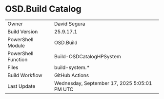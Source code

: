 ﻿# OSD.Build Catalog

| | |
|-|-|
| Owner | David Segura |
| Build Version | 25.9.17.1 |
| PowerShell Module | OSD.Build |
| PowerShell Function | Build-OSDCatalogHPSystem |
| Files | build-system.* |
| Build Workflow | GitHub Actions |
| Last Update | Wednesday, September 17, 2025 5:05:01 PM UTC |
